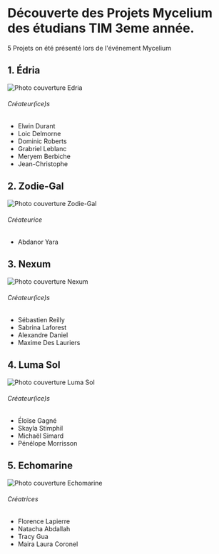 # Découverte des Projets Mycelium des étudians TIM 3eme année.

5 Projets on été présenté lors de l'événement Mycelium


## 1. Édria

![Photo couverture Edria](Edria/Média/Edria_Couverture.png)
###### Créateur(ice)s
- Elwin Durant
- Loic Delmorne
- Dominic Roberts
- Grabriel Leblanc
- Meryem Berbiche
- Jean-Christophe





## 2. Zodie-Gal

![Photo couverture Zodie-Gal](Zodie-Gal/Média/Zodie-Gal_Couverture.png)

###### Créateurice
- Abdanor Yara

## 3. Nexum
![Photo couverture Nexum](Nexum/Média/Nexum_Couverture.png)

###### Créateur(ice)s
- Sébastien Reilly
- Sabrina Laforest
- Alexandre Daniel
- Maxime Des Lauriers

## 4. Luma Sol
![Photo couverture Luma Sol](Luma_Sol/Média/Luma_Sol_Couverture.png)

###### Créateur(ice)s
- Éloïse Gagné
- Skayla Stimphil
- Michaël Simard
- Pénélope Morrisson

## 5. Echomarine
![Photo couverture Echomarine](Echomarine/Média/Echomarine_Couverture.png)

###### Créatrices
- Florence Lapierre
- Natacha Abdallah
- Tracy Gua
- Maira Laura Coronel
































